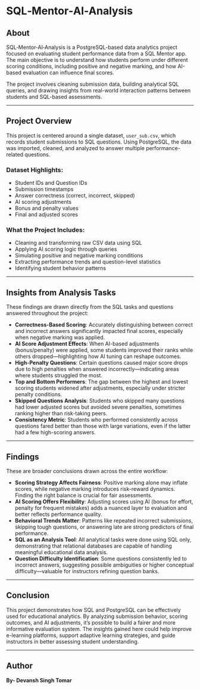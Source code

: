 # SQL‑Mentor‑AI‑Analysis

## About  
SQL‑Mentor‑AI‑Analysis is a PostgreSQL-based data analytics project focused on evaluating student performance data from a SQL Mentor app. The main objective is to understand how students perform under different scoring conditions, including positive and negative marking, and how AI-based evaluation can influence final scores.

The project involves cleaning submission data, building analytical SQL queries, and drawing insights from real-world interaction patterns between students and SQL-based assessments.

---

## Project Overview  

This project is centered around a single dataset, `user_sub.csv`, which records student submissions to SQL questions. Using PostgreSQL, the data was imported, cleaned, and analyzed to answer multiple performance-related questions.

### Dataset Highlights:
- Student IDs and Question IDs
- Submission timestamps
- Answer correctness (correct, incorrect, skipped)
- AI scoring adjustments
- Bonus and penalty values
- Final and adjusted scores

### What the Project Includes:
- Cleaning and transforming raw CSV data using SQL
- Applying AI scoring logic through queries
- Simulating positive and negative marking conditions
- Extracting performance trends and question-level statistics
- Identifying student behavior patterns

---

## Insights from Analysis Tasks  

These findings are drawn directly from the SQL tasks and questions answered throughout the project:

- **Correctness-Based Scoring**: Accurately distinguishing between correct and incorrect answers significantly impacted final scores, especially when negative marking was applied.
- **AI Score Adjustment Effects**: When AI-based adjustments (bonus/penalty) were applied, some students improved their ranks while others dropped—highlighting how AI tuning can reshape outcomes.
- **High-Penalty Questions**: Certain questions caused major score drops due to high penalties when answered incorrectly—indicating areas where students struggled the most.
- **Top and Bottom Performers**: The gap between the highest and lowest scoring students widened after adjustments, especially under stricter penalty conditions.
- **Skipped Questions Analysis**: Students who skipped many questions had lower adjusted scores but avoided severe penalties, sometimes ranking higher than risk-taking peers.
- **Consistency Metric**: Students who performed consistently across questions fared better than those with large variations, even if the latter had a few high-scoring answers.

---

## Findings  

These are broader conclusions drawn across the entire workflow:

- **Scoring Strategy Affects Fairness**: Positive marking alone may inflate scores, while negative marking introduces risk-reward dynamics. Finding the right balance is crucial for fair assessments.
- **AI Scoring Offers Flexibility**: Adjusting scores using AI (bonus for effort, penalty for frequent mistakes) adds a nuanced layer to evaluation and better reflects performance quality.
- **Behavioral Trends Matter**: Patterns like repeated incorrect submissions, skipping tough questions, or answering late are strong predictors of final performance.
- **SQL as an Analysis Tool**: All analytical tasks were done using SQL only, demonstrating that relational databases are capable of handling meaningful educational data analysis.
- **Question Difficulty Identification**: Some questions consistently led to incorrect answers, suggesting possible ambiguities or higher conceptual difficulty—valuable for instructors refining question banks.

---

## Conclusion  

This project demonstrates how SQL and PostgreSQL can be effectively used for educational analytics. By analyzing submission behavior, scoring outcomes, and AI adjustments, it’s possible to build a fairer and more informative evaluation system. The insights gained here could help improve e-learning platforms, support adaptive learning strategies, and guide instructors in better assessing student understanding.

---

## Author
**By- Devansh Singh Tomar**
